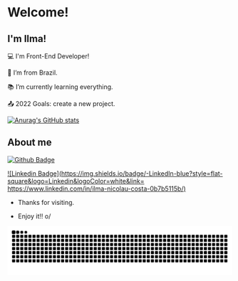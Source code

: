  # Welcome!

 

## I'm Ilma!

 

:computer: I'm Front-End Developer!

:house_with_garden: I’m from Brazil.

:books: I’m currently learning everything.

:outbox_tray: 2022 Goals: create a new project.

[![Anurag's GitHub stats](https://github-readme-stats.vercel.app/api?username=ilmanikolau2)](https://github.com/ilmanikolau2/github-readme-stats)
 

## About me

[![Github Badge](https://img.shields.io/badge/-Github-000?style=flat-square&logo=Github&logoColor=white&link=https://github.com/ilmanikolau2)](https://github.com/ilmanikolau2)

[![Linkedin Badge](https://img.shields.io/badge/-LinkedIn-blue?style=flat-square&logo=Linkedin&logoColor=white&link= https://www.linkedin.com/in/ilma-nicolau-costa-0b7b5115b/)](https://www.linkedin.com/in/ilma-nicolau-costa-0b7b5115b/)

- Thanks for visiting.

- Enjoy it!! o/

![ Animação de cobra ](https://github.com/ilmanikolau2/ilmanikolau2/blob/output/github-contribution-grid-snake.svg)
